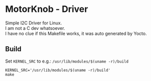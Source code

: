 # MotorKnob - Driver
Simple I2C Driver for Linux.  
I am not a C dev whatsoever.  
I have no clue if this Makefile works, it was auto generated by Yocto.  

## Build
Set `KERNEL_SRC` to e.g.: `/usr/lib/modules/$(uname -r)/build`  

```
KERNEL_SRC='/usr/lib/modules/$(uname -r)/build'
make
```
